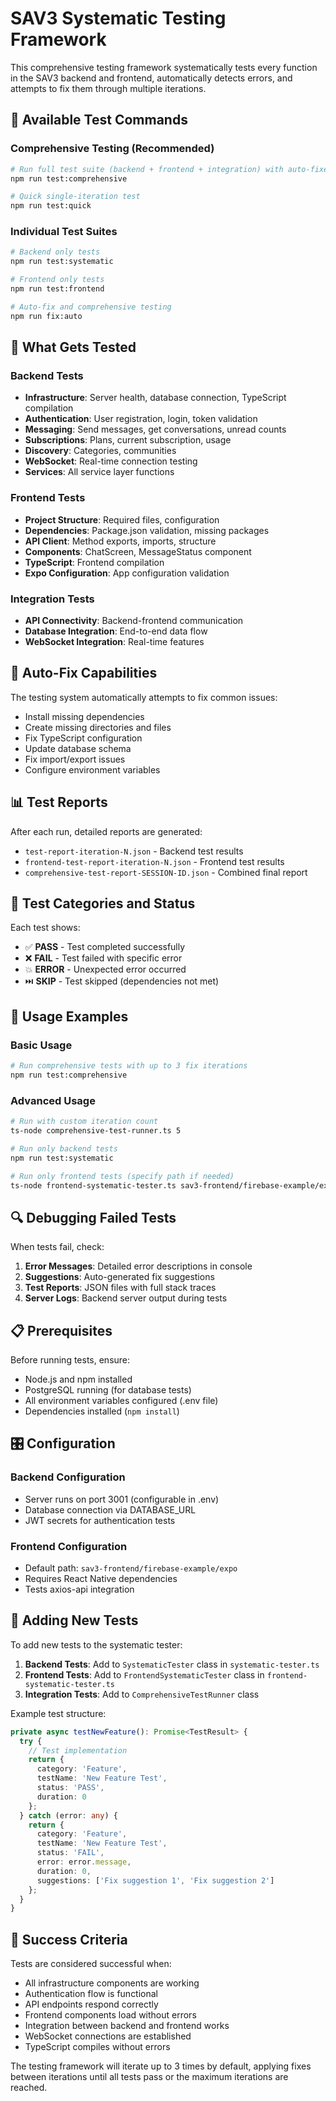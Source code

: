# SAV3 Systematic Testing Framework

This comprehensive testing framework systematically tests every function in the SAV3 backend and frontend, automatically detects errors, and attempts to fix them through multiple iterations.

## 🧪 Available Test Commands

### Comprehensive Testing (Recommended)
```bash
# Run full test suite (backend + frontend + integration) with auto-fixes
npm run test:comprehensive

# Quick single-iteration test
npm run test:quick
```

### Individual Test Suites
```bash
# Backend only tests
npm run test:systematic

# Frontend only tests  
npm run test:frontend

# Auto-fix and comprehensive testing
npm run fix:auto
```

## 🔧 What Gets Tested

### Backend Tests
- **Infrastructure**: Server health, database connection, TypeScript compilation
- **Authentication**: User registration, login, token validation
- **Messaging**: Send messages, get conversations, unread counts
- **Subscriptions**: Plans, current subscription, usage
- **Discovery**: Categories, communities
- **WebSocket**: Real-time connection testing
- **Services**: All service layer functions

### Frontend Tests
- **Project Structure**: Required files, configuration
- **Dependencies**: Package.json validation, missing packages
- **API Client**: Method exports, imports, structure
- **Components**: ChatScreen, MessageStatus component
- **TypeScript**: Frontend compilation
- **Expo Configuration**: App configuration validation

### Integration Tests
- **API Connectivity**: Backend-frontend communication
- **Database Integration**: End-to-end data flow
- **WebSocket Integration**: Real-time features

## 🔄 Auto-Fix Capabilities

The testing system automatically attempts to fix common issues:

- Install missing dependencies
- Create missing directories and files
- Fix TypeScript configuration
- Update database schema
- Fix import/export issues
- Configure environment variables

## 📊 Test Reports

After each run, detailed reports are generated:

- `test-report-iteration-N.json` - Backend test results
- `frontend-test-report-iteration-N.json` - Frontend test results  
- `comprehensive-test-report-SESSION-ID.json` - Combined final report

## 🎯 Test Categories and Status

Each test shows:
- ✅ **PASS** - Test completed successfully
- ❌ **FAIL** - Test failed with specific error
- 💥 **ERROR** - Unexpected error occurred
- ⏭️ **SKIP** - Test skipped (dependencies not met)

## 🚀 Usage Examples

### Basic Usage
```bash
# Run comprehensive tests with up to 3 fix iterations
npm run test:comprehensive
```

### Advanced Usage
```bash
# Run with custom iteration count
ts-node comprehensive-test-runner.ts 5

# Run only backend tests
npm run test:systematic

# Run only frontend tests (specify path if needed)
ts-node frontend-systematic-tester.ts sav3-frontend/firebase-example/expo
```

## 🔍 Debugging Failed Tests

When tests fail, check:

1. **Error Messages**: Detailed error descriptions in console
2. **Suggestions**: Auto-generated fix suggestions
3. **Test Reports**: JSON files with full stack traces
4. **Server Logs**: Backend server output during tests

## 📋 Prerequisites

Before running tests, ensure:

- Node.js and npm installed
- PostgreSQL running (for database tests)
- All environment variables configured (.env file)
- Dependencies installed (`npm install`)

## 🎛️ Configuration

### Backend Configuration
- Server runs on port 3001 (configurable in .env)
- Database connection via DATABASE_URL
- JWT secrets for authentication tests

### Frontend Configuration  
- Default path: `sav3-frontend/firebase-example/expo`
- Requires React Native dependencies
- Tests axios-api integration

## 🔧 Adding New Tests

To add new tests to the systematic tester:

1. **Backend Tests**: Add to `SystematicTester` class in `systematic-tester.ts`
2. **Frontend Tests**: Add to `FrontendSystematicTester` class in `frontend-systematic-tester.ts`
3. **Integration Tests**: Add to `ComprehensiveTestRunner` class

Example test structure:
```typescript
private async testNewFeature(): Promise<TestResult> {
  try {
    // Test implementation
    return {
      category: 'Feature',
      testName: 'New Feature Test',
      status: 'PASS',
      duration: 0
    };
  } catch (error: any) {
    return {
      category: 'Feature', 
      testName: 'New Feature Test',
      status: 'FAIL',
      error: error.message,
      duration: 0,
      suggestions: ['Fix suggestion 1', 'Fix suggestion 2']
    };
  }
}
```

## 🎉 Success Criteria

Tests are considered successful when:
- All infrastructure components are working
- Authentication flow is functional
- API endpoints respond correctly
- Frontend components load without errors
- Integration between backend and frontend works
- WebSocket connections are established
- TypeScript compiles without errors

The testing framework will iterate up to 3 times by default, applying fixes between iterations until all tests pass or the maximum iterations are reached.
